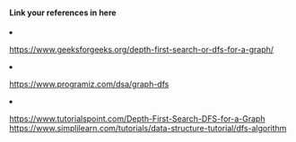<h4> Link your references in here</h4>
<li>

https://www.geeksforgeeks.org/depth-first-search-or-dfs-for-a-graph/
</li>
<li>

https://www.programiz.com/dsa/graph-dfs</li>
<li>

https://www.tutorialspoint.com/Depth-First-Search-DFS-for-a-Graph
https://www.simplilearn.com/tutorials/data-structure-tutorial/dfs-algorithm</li>